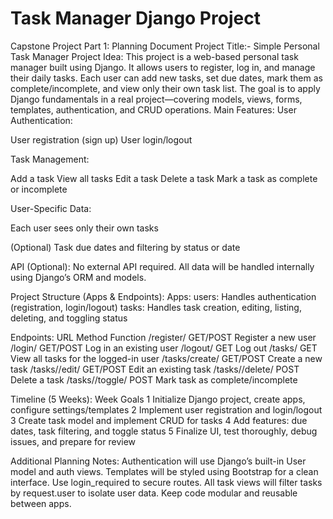 # Task Manager Django Project
Capstone Project Part 1: Planning Document
Project Title:- Simple Personal Task Manager
Project Idea:
This project is a web-based personal task manager built using Django. It allows users to register, log in, and manage their daily tasks. Each user can add new tasks, set due dates, mark them as complete/incomplete, and view only their own task list.
The goal is to apply Django fundamentals in a real project—covering models, views, forms, templates, authentication, and CRUD operations.
Main Features:
User Authentication:


User registration (sign up)
User login/logout


Task Management:


Add a task
View all tasks
Edit a task
Delete a task
Mark a task as complete or incomplete


User-Specific Data:


Each user sees only their own tasks


(Optional) Task due dates and filtering by status or date


API (Optional):
No external API required.
All data will be handled internally using Django’s ORM and models.



Project Structure (Apps & Endpoints):
Apps:
users: Handles authentication (registration, login/logout)
tasks: Handles task creation, editing, listing, deleting, and toggling status


Endpoints:
URL
Method
Function
/register/
GET/POST
Register a new user
/login/
GET/POST
Log in an existing user
/logout/
GET
Log out
/tasks/
GET
View all tasks for the logged-in user
/tasks/create/
GET/POST
Create a new task
/tasks/<id>/edit/
GET/POST
Edit an existing task
/tasks/<id>/delete/
POST
Delete a task
/tasks/<id>/toggle/
POST
Mark task as complete/incomplete

Timeline (5 Weeks):
Week
Goals
1
Initialize Django project, create apps, configure settings/templates
2
Implement user registration and login/logout
3
Create task model and implement CRUD for tasks
4
Add features: due dates, task filtering, and toggle status
5
Finalize UI, test thoroughly, debug issues, and prepare for review

Additional Planning Notes:
Authentication will use Django’s built-in User model and auth views.
Templates will be styled using Bootstrap for a clean interface.
Use login_required to secure routes.
All task views will filter tasks by request.user to isolate user data.
Keep code modular and reusable between apps.
